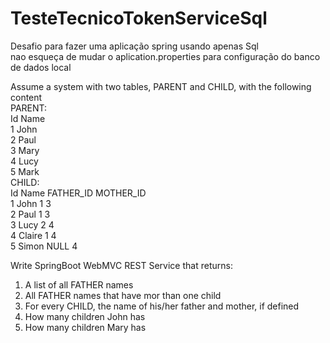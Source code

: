 # TesteTecnicoTokenServiceSql
Desafio para fazer uma aplicação spring usando apenas Sql  
nao esqueça de mudar o aplication.properties para configuração do banco de dados local



Assume a system with two tables, PARENT and CHILD, with the following content  
PARENT:  
Id Name  
1 John  
2 Paul  
3 Mary  
4 Lucy  
5 Mark  
CHILD:  
Id Name FATHER_ID MOTHER_ID  
1 John 1 3  
2 Paul 1 3  
3 Lucy 2 4  
4 Claire 1 4  
5 Simon NULL 4  


Write SpringBoot WebMVC REST Service that returns:  
1. A list of all FATHER names  
2. All FATHER names that have mor than one child  
3. For every CHILD, the name of his/her father and mother, if defined  
4. How many children John has  
5. How many children Mary has  
